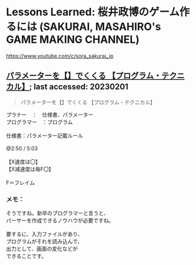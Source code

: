 # Lessons Learned: 桜井政博のゲーム作るには (SAKURAI, MASAHIRO's GAME MAKING CHANNEL)

https://www.youtube.com/c/sora_sakurai_jp

## [パラメーターを【】でくくる 【プログラム・テクニカル】]( https://www.youtube.com/watch?v=pdSLu4XkibA); last accessed: 20230201

> パラメーターを【】でくくる 【プログラム・テクニカル】 

プラナー　：　仕様書、パラメーター<br/>
プログラマー　：プログラム<br/>
<br/>
仕様書：パラメーター記載ルール<br/>
<br/>
@2:50 / 5:03<br/>
<br/>
【X速度は〇】<br/>
【X減速度は毎F〇】<br/>
<br/>
F＝フレイム

### メモ：

そうですね。新卒のプログラマーと言うと、<br/>
パーサーを作成できるノウハウが必要ですね。<br/>
<br/>
要するに、入力ファイルがあり、<br/>
プログラムがそれを読み込んで、<br/>
出力として、画面の変化などが<br/>
できることです。


